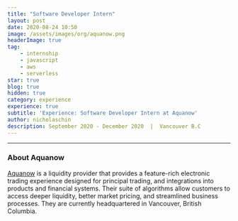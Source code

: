 ```yaml
---
title: "Software Developer Intern" 
layout: post 
date: 2020-08-24 10:50
image: /assets/images/org/aquanow.png
headerImage: true
tag: 
    - internship 
    - javascript
    - aws
    - serverless
star: true
blog: true
hidden: true
category: experience 
experience: true
subtitle: 'Experience: Software Developer Intern at Aquanow' 
author: nicholaschin
description: September 2020 - December 2020  |  Vancouver B.C
--- 
```



<hr/>


### About Aquanow 
<a href="https://aquanow.io/">Aquanow</a> is a liquidity provider that provides a feature-rich electronic trading experience designed for principal trading, and integrations into products and financial systems. Their suite of algorithms allow customers to access deeper liquidity, better market pricing, and streamlined business processes. They are currently headquartered in Vancouver, British Columbia.
